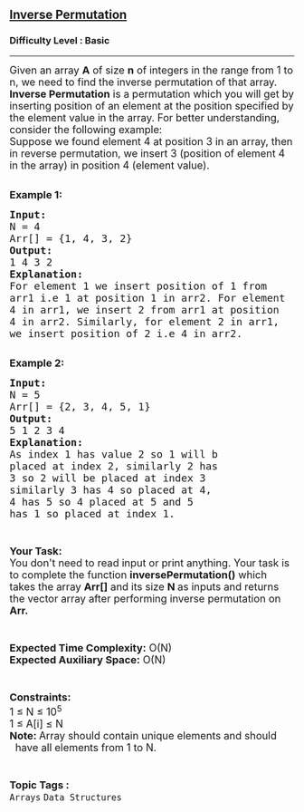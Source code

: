 <h2><a href="https://practice.geeksforgeeks.org/problems/inverse-permutation0344/1?page=1&difficulty[]=-1&category[]=Arrays&sortBy=accuracy">Inverse Permutation</a></h2><h3>Difficulty Level : Basic</h3><hr><div class="problems_problem_content__Xm_eO"><p><span style="font-size:18px">Given an array <strong>A</strong> of size <strong>n</strong> of integers in the range from 1 to n, we need to find the inverse permutation of that array.<br>
<strong>Inverse Permutation</strong>&nbsp;is a permutation which you will get by inserting position of an element at the position specified by the element value in the array. For better understanding, consider the following example:<br>
Suppose we found element 4 at position 3 in an array, then in reverse permutation, we insert 3 (position of element 4 in the array) in position 4 (element value).</span><br>
&nbsp;</p>

<p><span style="font-size:18px"><strong>Example 1:</strong></span></p>

<pre><span style="font-size:18px"><strong>Input:</strong>
N = 4
Arr[] = {1, 4, 3, 2}
<strong>Output:</strong>
1 4 3 2
<strong>Explanation:</strong>
For element 1 we insert position of 1 from
arr1 i.e 1 at position 1 in arr2. For element
4 in arr1, we insert 2 from arr1 at position
4 in arr2. Similarly, for element 2 in arr1,
we insert position of 2 i.e 4 in arr2.</span></pre>

<p><br>
<span style="font-size:18px"><strong>Example 2:</strong></span></p>

<pre><span style="font-size:18px"><strong>Input:</strong>
N = 5
Arr[] = {2, 3, 4, 5, 1}
<strong>Output:</strong>
5 1 2 3 4
<strong>Explanation:</strong>
As index 1 has value 2 so 1 will b 
placed at index 2, similarly 2 has
3 so 2 will be placed at index 3
similarly 3 has 4 so placed at 4,
4 has 5 so 4 placed at 5 and 5 
has 1 so placed at index 1. </span></pre>

<p>&nbsp;</p>

<p><span style="font-size:18px"><strong>Your Task:&nbsp;&nbsp;</strong><br>
You don't need to read input or print anything. Your task is to complete the function&nbsp;<strong>inversePermutation()</strong>&nbsp;which takes the array <strong>Arr[]</strong> and its size <strong>N </strong>as inputs and returns the vector array after performing inverse permutation on <strong>Arr.</strong></span></p>

<p>&nbsp;</p>

<p><span style="font-size:18px"><strong>Expected Time Complexity:</strong> O(N)<br>
<strong>Expected Auxiliary Space:</strong> O(N)</span></p>

<p>&nbsp;</p>

<p><span style="font-size:18px"><strong>Constraints:</strong><br>
1 ≤ N ≤ 10<sup>5</sup><br>
1 ≤ A[i] ≤ N<br>
<strong>Note: </strong>Array should contain unique elements and should<br>
&nbsp; have all elements from 1 to N. </span></p>
</div><br><p><span style=font-size:18px><strong>Topic Tags : </strong><br><code>Arrays</code>&nbsp;<code>Data Structures</code>&nbsp;